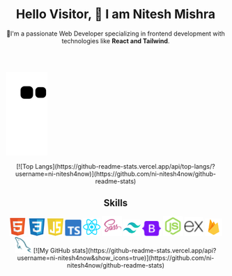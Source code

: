 
<div align="center">
 <h1>Hello Visitor, 👋 I am Nitesh Mishra</h1>
<p>🔭I'm a passionate Web Developer specializing in frontend development with technologies like <strong>React and Tailwind</strong>. 
</p>
</br>
</br>
</div>

![Snake animation](https://github.com/ni-nitesh4now/ni-nitesh4now/blob/output/github-contribution-grid-snake.svg) 

<div align="center">
[![Top Langs](https://github-readme-stats.vercel.app/api/top-langs/?username=ni-nitesh4now)](https://github.com/ni-nitesh4now/github-readme-stats)
<h2 align="center">Skills</h2>
  <img src="assets/icons/html.svg" width="40" title="HTML"/>
  <img src="assets/icons/css.svg" width="40" title="CSS"/>
  <img src="assets/icons/javascript.svg" width="37" title="JavaScript"/>
  <img src="assets/icons/typescript.svg" width="37" title="TypeScript"/>
  <img src="assets/icons/react.svg" width="40" title="React"/>
  <img src="assets/icons/sass.svg" width="45" title="Sass"/>
  <img src="assets/icons/tailwind.svg" width="40" title="Tailwind"/>
  <img src="assets/icons/bootstrap.svg" width="44" title="Bootstrap"/>
  <img src="assets/icons/node.svg" width="45" title="NodeJS"/>
  <img src="assets/icons/express.svg" width="43" title="Express"/>
  <img src="assets/icons/firebase.svg" width=40" title="Firebase"/>
  <img src="assets/icons/mysql.svg" width="38" title="MySQL"/>
[![My GitHub stats](https://github-readme-stats.vercel.app/api?username=ni-nitesh4now&show_icons=true)](https://github.com/ni-nitesh4now/github-readme-stats)

</div>
